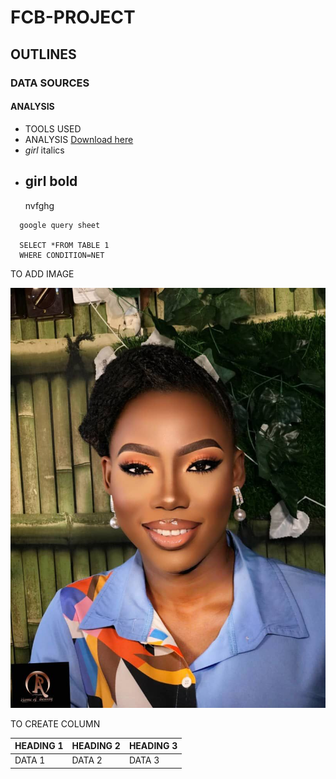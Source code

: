 # FCB-PROJECT
## OUTLINES
### DATA SOURCES
#### ANALYSIS
- TOOLS USED 
- ANALYSIS  [Download here](microsoft)
- *girl*  italics
- **girl** bold
  ---
  nvfghg
  
```
  google query sheet

  SELECT *FROM TABLE 1
  WHERE CONDITION=NET

```

TO ADD IMAGE

![](CTUP2931.JPG)

TO CREATE COLUMN

|HEADING 1|HEADING 2|HEADING 3|
|---------|--------|---------|
|DATA 1|DATA 2|DATA 3|


  
